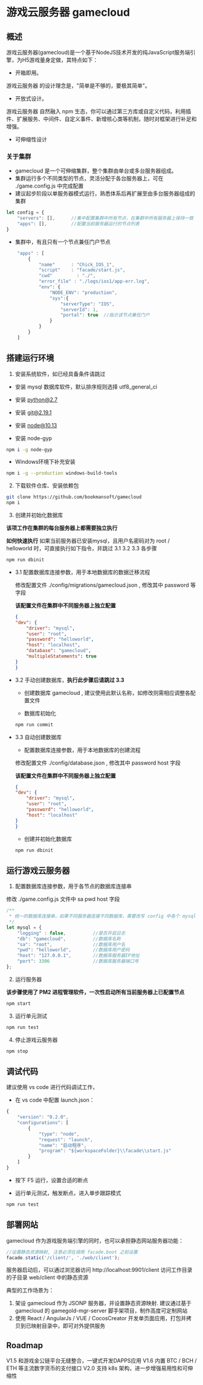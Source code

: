 # 游戏云服务器 gamecloud

## 概述

游戏云服务器(gamecloud)是一个基于NodeJS技术开发的纯JavaScript服务端引擎，为H5游戏量身定做，其特点如下：

- 开箱即用。

游戏云服务器 的设计理念是，"简单是不够的，要极其简单"。

- 开放式设计。

游戏云服务器 自然融入 npm 生态，你可以通过第三方库或自定义代码，利用插件、扩展服务、中间件、自定义事件、新增核心类等机制，随时对框架进行补足和增强。

- 可伸缩性设计

### 关于集群
- gamecloud 是一个可伸缩集群，整个集群由单台或多台服务器组成。
- 集群运行多个不同类型的节点，灵活分配于各台服务器上，可在 ./game.config.js 中完成配置
- 建议起步阶段以单服务器模式运行，熟悉体系后再扩展至由多台服务器组成的集群

```js
let config = { 
    "servers": [],      //集中配置集群中所有节点，在集群中所有服务器上保持一致
    "apps": [],         //配置当前服务器运行的节点列表
}
```

- 集群中，有且只有一个节点兼任门户节点

```js
    "apps" : [
        {
            "name"      : "Chick_IOS_1",
            "script"    : "facade/start.js",
            "cwd"         : "./",
            "error_file" : "./logs/ios1/app-err.log",
            "env": {
                "NODE_ENV": "production",
                "sys":{
                    "serverType": "IOS",
                    "serverId": 1,
                    "portal": true  //指示该节点兼任门户
                }
            }
        }
    ]

```

## 搭建运行环境

1. 安装系统软件，如已经具备条件请跳过

- 安装 mysql 数据库软件，默认排序规则选择 utf8_general_ci

- 安装 python@2.7

- 安装 git@2.19.1

- 安装 node@10.13

- 安装 node-gyp

```bash
npm i -g node-gyp
```

- Windows环境下补充安装

```bash
npm i -g --production windows-build-tools
```

2. 下载软件仓库、安装依赖包

```bash
git clone https://github.com/bookmansoft/gamecloud
npm i
```

3. 创建并初始化数据库

**该项工作在集群的每台服务器上都需要独立执行**

**如何快速执行**
如果当前服务器已安装mysql，且用户名密码对为 root / helloworld 时，可直接执行如下指令，并跳过 3.1 3.2 3.3 各步骤
```bash
npm run dbinit
```

- 3.1 配置数据库连接参数，用于本地数据库的数据迁移流程

    修改配置文件 ./config/migrations/gamecloud.json , 修改其中 password 等字段

    **该配置文件在集群中不同服务器上独立配置**
    ```json
    {
    "dev": {
        "driver": "mysql",
        "user": "root",
        "password": "helloworld",
        "host": "localhost",
        "database": "gamecloud",
        "multipleStatements": true
    }
    }
    ```

- 3.2 手动创建数据库，**执行此步骤后请跳过 3.3**

    - 创建数据库 gamecloud , 建议使用此默认名称，如修改则需相应调整各配置文件

    - 数据库初始化

    ```bash
    npm run commit
    ```

- 3.3 自动创建数据库

    - 配置数据库连接参数，用于本地数据库的创建流程

    修改配置文件 ./config/database.json , 修改其中 password host 字段

    **该配置文件在集群中不同服务器上独立配置**
    ```json
    {
    "dev": {
        "driver": "mysql",
        "user": "root",
        "password": "helloworld",
        "host": "localhost"
    }
    }
    ```

    - 创建并初始化数据库

    ```bash
    npm run dbinit
    ```

## 运行游戏云服务器

1. 配置数据库连接参数，用于各节点的数据库连接串

修改 ./game.config.js 文件中 sa pwd host 字段

```js
/**
 * 统一的数据库连接串，如果不同服务器连接不同数据库，需要改写 config 中各个 mysql 字段
 */
let mysql = {
    "logging" : false,          //是否开启日志
    "db": "gamecloud",          //数据库名称    
    "sa": "root",               //数据库用户名
    "pwd": "helloworld",        //数据库用户密码
    "host": "127.0.0.1",        //数据库服务器IP地址
    "port": 3306                //数据库服务器端口号
};
```

2. 运行服务器

**该步骤使用了 PM2 进程管理软件，一次性启动所有当前服务器上已配置节点**
```bash
npm start
```

3. 运行单元测试

```bash
npm run test
```

4. 停止游戏云服务器

```bash
npm stop
```

## 调试代码

建议使用 vs code 进行代码调试工作，

- 在 vs code 中配置 launch.json：

```js
{
    "version": "0.2.0",
    "configurations": [
        {
            "type": "node",
            "request": "launch",
            "name": "启动程序",
            "program": "${workspaceFolder}\\facade\\start.js"
        }
    ]
}
```

- 按下 F5 运行，设置合适的断点

- 运行单元测试，触发断点，进入单步跟踪模式

```bash
npm run test
```

## 部署网站

gamecloud 作为游戏服务端引擎的同时，也可以承担静态网站服务器功能：

```js
//设置静态资源映射, 注意必须在调用 facade.boot 之前设置
facade.static('/client/', './web/client');
```

服务器启动后，可以通过浏览器访问 http://localhost:9901/client 访问工作目录的子目录 web/client 中的静态资源

典型的工作场景为：
1. 架设 gamecloud 作为 JSONP 服务器，并设置静态资源映射. 建议通过基于 gamecloud 的 gamegold-mgr-server 脚手架项目，制作高度可定制网站
2. 使用 React / AngularJs / VUE / CocosCreator 开发单页面应用，打包并拷贝到已映射目录中，即可对外提供服务

## Roadmap

V1.5 和游戏金公链平台无缝整合，一键式开发DAPPS应用
V1.6 内置 BTC / BCH / ETH 等主流数字货币的支付接口
V2.0 支持 k8s 架构，进一步增强易用性和可伸缩性
